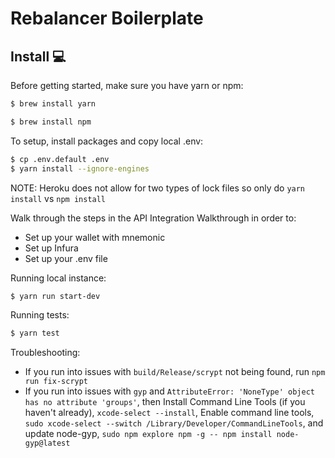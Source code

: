 # Rebalancer Boilerplate

## Install :computer:
Before getting started, make sure you have yarn or npm:
```bash
$ brew install yarn
```
```bash
$ brew install npm
```

To setup, install packages and copy local .env:
```bash
$ cp .env.default .env
$ yarn install --ignore-engines
```
NOTE: Heroku does not allow for two types of lock files so only do `yarn install` vs `npm install`

Walk through the steps in the API Integration Walkthrough in order to:
- Set up your wallet with mnemonic
- Set up Infura
- Set up your .env file

Running local instance:
```bash
$ yarn run start-dev
```

Running tests:
```bash
$ yarn test
```
Troubleshooting:
- If you run into issues with `build/Release/scrypt` not being found, run `npm run fix-scrypt`
- If you run into issues with `gyp` and `AttributeError: 'NoneType' object has no attribute 'groups'`, then Install Command Line Tools (if you haven't already), `xcode-select --install`, Enable command line tools, `sudo xcode-select --switch /Library/Developer/CommandLineTools`, and update node-gyp, `sudo npm explore npm -g -- npm install node-gyp@latest`
